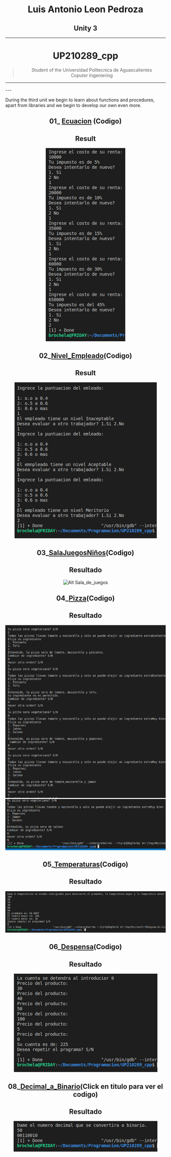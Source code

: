 <center>

# **Luis Antonio Leon Pedroza**  
## **Unity 3**
---
# UP210289_cpp
> Student of the Universidad Politecnica de Aguascalientes  
> Coputer Ingeniering
---

</center>
---

During the third unit we begin to learn about functions and procedures, apart from libraries and we begin to develop our own even more.

<center>

## 01_  [Ecuacion](https://github.com/up210289/UP210289_cpp/blob/main/U3/01_Ecuacion.cpp) (Codigo)


<h2>Result</h2>



![Alt Rentas](../Imagenes/RENTA.png)

## 02_[Nivel_Empleado](https://github.com/up210289/UP210289_cpp/blob/main/U2/02_Nivel_empleado.cpp)(Codigo)



<h2>Result</h2>



![Alt Nivel_Empleados](../Imagenes/Nivel_de_empleado.png)

## 03_[SalaJuegosNiños](https://github.com/up210289/UP210289_cpp/blob/main/U2/03_SalaJuegosNinos.cpp)(Codigo)


<h2>Resultado</h2>


![Alt Sala_de_juegos](../Imagenes/SalaJuegosNi%C3%B1os.png)

## 04_[Pizza](https://github.com/up210289/UP210289_cpp/blob/main/U2/04_Pizza.cpp)(Codigo)


<h2>Resultado</h2>


![Alt Pizza](../Imagenes/pizza1.png)
![Alt Pizza2](../Imagenes/pizza2.png)

## 05_[Temperaturas](https://github.com/up210289/UP210289_cpp/blob/main/U2/05_temperaturas.cpp)(Codigo)


<h2>Resultado</h2>


![Alt Temperatura](../Imagenes/temperatura.png)

## 06_[Despensa](https://github.com/up210289/UP210289_cpp/blob/main/U2/06_Despensa.cpp)(Codigo)


<h2>Resultado</h2>


![Alt Despensa](../Imagenes/Despensa.png)

## 08_[Decimal_a_Binario](https://github.com/up210289/UP210289_cpp/blob/main/U2/08_Decimal_Binario.cpp)(Click en titulo para ver el codigo)


<h2>Resultado</h2>


![Alt Deciam_a_binario](../Imagenes/Decima_a_binario.png)

</center>
